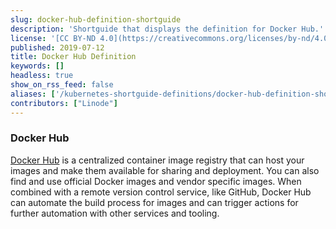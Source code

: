 ```yaml
---
slug: docker-hub-definition-shortguide
description: 'Shortguide that displays the definition for Docker Hub.'
license: '[CC BY-ND 4.0](https://creativecommons.org/licenses/by-nd/4.0)'
published: 2019-07-12
title: Docker Hub Definition
keywords: []
headless: true
show_on_rss_feed: false
aliases: ['/kubernetes-shortguide-definitions/docker-hub-definition-shortguide/']
contributors: ["Linode"]
---
```


### Docker Hub

[Docker Hub](https://hub.docker.com/) is a centralized container image registry that can host your images and make them available for sharing and deployment. You can also find and use official Docker images and vendor specific images. When combined with a remote version control service, like GitHub, Docker Hub can automate the build process for images and can trigger actions for further automation with other services and tooling.
